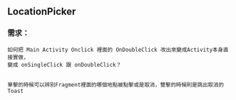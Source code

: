 <h2 id="locationpicker"><a name="locationpicker" href="#locationpicker"></a>LocationPicker</h2>
<h3 id="需求："><a name="需求：" href="#需求："></a>需求：</h3>
<pre><code>如何把 Main Activity Onclick 裡面的 OnDoubleClick 改出來變成Activity本身直接實做，
變成 onSingleClick 跟 onDoubleClick？

單擊的時候可以辨別Fragment裡面的哪個地點被點擊或是取消，雙擊的時候則是跳出取消的Toast
</code></pre>
